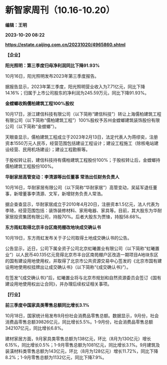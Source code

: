 # 新智家周刊（10.16-10.20）
**编辑：王明**

**2023-10-20 08:22**

**https://estate.caijing.com.cn/20231020/4965860.shtml**

**【企业】**

**阳光照明：第三季度归母净利润同比下降91.93%**

10月16日，阳光照明发布2023年第三季度报告。

据报告显示，2023年第三季度，阳光照明营业收入为7.71亿元，同比下降14.16%；归属于上市公司股东的净利润为245.59万元，同比下降91.93%。

**金螳螂收购儒柏建筑工程100%股权**

10月17日，浙江建信科技有限公司（以下简称“建信科技”）转让上海儒柏建筑工程有限公司（以下简称“儒柏建筑工程”）100%股权予苏州金螳螂建筑装饰股份有限公司（以下简称“金螳螂”）。

天眼查显示，儒柏建筑工程成立于2023年2月13日，法定代表人为蒋缪奕，注册资本1550万元人民币，经营范围包括建设工程设计；建设工程施工（除核电站建设经营、民用机场建设）；建设工程勘察等。

于股权转让前，建信科技持有儒柏建筑工程股份100%；于股权转让后，金螳螂持儒柏建筑工程股份100%。

**华耐家居高管变动：李清源等出任董事 常浩出任财务负责人**

10月16日，华耐家居有限公司（以下简称“华耐家居”）高管变动，吴延军退任董事，新增董事李清源、文军，新增财务负责人常浩。

据企查查显示，华耐家居成立于2010年4月20日，注册资本1.5亿元，法人代表为李琦，经营范围包括：装饰装修材料、家用电器、家具等。目前，其大股东为华耐家居投资集团有限公司，持股70%。后者大股东为贾锋，持股58.68%。

**东方雨虹取得北京丰台区南苑棚改地块成交确认书**

10月19日，东方雨虹发布关于子公司取得土地成交确认书的公告。

公告显示，近日，公司下属全资子公司北京虹曦置业有限公司（以下简称“虹曦置业”）以人民币40.135亿元竞得北京市丰台区南苑棚户区改造一期项目A地块东区的国有建设用地使用权，并取得了北京市公共资源交易中心签发的《北京市国有建设用地使用权挂牌出让成交确认书》（以下简称“《成交确认书》”）。

在签发“《成交确认书》”后，虹曦置业将与北京市规划和自然资源委员会签订《国有建设用地使用权出让合同》，并办理后续权证相关事项。

**【****行****业】**

**前三季度中国家具类零售总额同比增长3.1%**

10月18日，国家统计局发布9月份社会消费品零售总额。数据显示，9月份，社会消费品零售总额39826亿元，同比增长5.5%。1-9月份，社会消费品零售总额342107亿元，同比增长6.8%。

建材家居方面，9月家具类零售总额为138亿元，环比（8月为130亿元）增长6.15%，同比增长0.5%；1-9月零售总额为1081亿元，同比增长3.1%。9月建筑及装潢材料类零售总额为143亿元，环比（8月为128亿元）增长11.72%，同比下降8.2%；1-9月零售总额为1132亿元，同比下降7.9%。